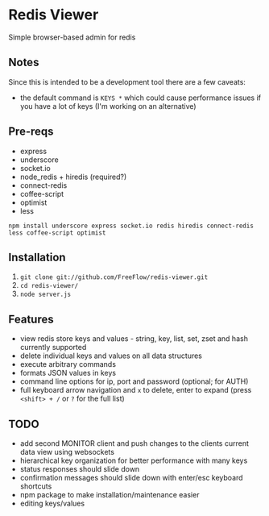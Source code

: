 Redis Viewer
============
Simple browser-based admin for redis

Notes
-----
Since this is intended to be a development tool there are a few caveats:

* the default command is `KEYS *` which could cause performance issues if you have a lot of keys (I'm working on an alternative)

Pre-reqs
-------------
* express
* underscore
* socket.io
* node_redis + hiredis (required?)
* connect-redis
* coffee-script
* optimist
* less

`npm install underscore express socket.io redis hiredis connect-redis less coffee-script optimist`

Installation
------------
1. `git clone git://github.com/FreeFlow/redis-viewer.git`
2. `cd redis-viewer/`
3. `node server.js`

Features
--------
* view redis store keys and values - string, key, list, set, zset and hash currently supported
* delete individual keys and values on all data structures
* execute arbitrary commands
* formats JSON values in keys
* command line options for ip, port and password (optional; for AUTH)
* full keyboard arrow navigation and `x` to delete, enter to expand (press `<shift> + /` or `?` for the full list)

TODO
----
* add second MONITOR client and push changes to the clients current data view using websockets
* hierarchical key organization for better performance with many keys
* status responses should slide down
* confirmation messages should slide down with enter/esc keyboard shortcuts
* npm package to make installation/maintenance easier
* editing keys/values
